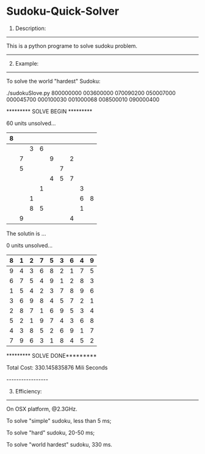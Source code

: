 Sudoku-Quick-Solver
===================


1. Description: 
----------------
This is a python programe to solve sudoku problem.

----------------

2. Example:
----------------
To solve the world "hardest" Sudoku:

./sudokuSlove.py 800000000 003600000 070090200 050007000 000045700 000100030 001000068 008500010 090000400


<p>********* SOLVE BEGIN *********</p>


<p>60 units unsolved...</p>

|8  |   |   |   |   |   |   |   |   |
|---|---|---|---|---|---|---|---|---|
|   |   |3  |6  |   |   |   |   |   |
|   |7  |   |   |9  |   |2  |   |   |
|   |5  |   |   |   |7  |   |   |   |
|   |   |   |   |4  |5  |7  |   |   |
|   |   |   |1  |   |   |   |3  |   |
|   |   |1  |   |   |   |   |6  |8  |
|   |   |8  |5  |   |   |   |1  |   |
|   |9  |   |   |   |   |4  |   |   |

<p>The solutin is ...</p>

<p>0 units unsolved...</p>



|8    |1	|2	|7	|5	|3	|6	|4	|9	|
|---|---|---|---|---|---|---|---|---|
|9	|4	|3	|6	|8	|2	|1	|7	|5	|
|6	|7	|5	|4	|9	|1	|2	|8	|3	|
|1	|5	|4	|2	|3	|7	|8	|9	|6	|
|3	|6	|9	|8	|4	|5	|7	|2	|1	|
|2	|8	|7	|1	|6	|9	|5	|3	|4	|
|5	|2	|1	|9	|7	|4	|3	|6	|8	|
|4	|3	|8	|5	|2	|6	|9	|1	|7	|
|7	|9	|6	|3	|1	|8	|4	|5	|2	|


<p>********* SOLVE DONE*********</p>

<p>Total Cost:  330.145835876 Mili Seconds</p>
-----------------

3. Efficiency:
---------------
<p>On OSX platform, @2.3GHz.</p>
<p>To solve "simple" sudoku, less than 5 ms;</p>
<p>To solve "hard" sudoku, 20-50 ms;</p>
<p>To solve "world hardest" sudoku, 330 ms.</p>

